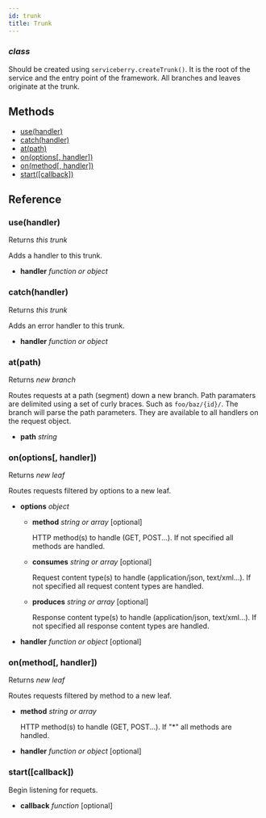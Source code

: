```yaml
---
id: trunk
title: Trunk
---
```


### *class*

Should be created using `serviceberry.createTrunk()`.
It is the root of the service and the entry point of the framework. All branches and leaves originate at the trunk.




Methods
-------

  - [use(handler)](#usehandler)
  - [catch(handler)](#catchhandler)
  - [at(path)](#atpath)
  - [on(options[, handler])](#onoptions-handler)
  - [on(method[, handler])](#onmethod-handler)
  - [start([callback])](#startcallback)


Reference
---------

### use(handler)

Returns *this trunk*

Adds a handler to this trunk.

  - **handler** *function or object* 


### catch(handler)

Returns *this trunk*

Adds an error handler to this trunk.

  - **handler** *function or object* 


### at(path)

Returns *new branch*

Routes requests at a path (segment) down a new branch. Path paramaters are delimited using a set of curly braces.
Such as `foo/baz/{id}/`. The branch will parse the path parameters. They are available to all handlers on
the request object.


  - **path** *string* 


### on(options[, handler])

Returns *new leaf*

Routes requests filtered by options to a new leaf.

  - **options** *object* 
    - **method** *string or array* [optional]
  
      HTTP method(s) to handle (GET, POST...). If not specified all methods are handled. 
  
    - **consumes** *string or array* [optional]
  
      Request content type(s) to handle (application/json, text/xml...). If not specified all request content types are handled. 
  
    - **produces** *string or array* [optional]
  
      Response content type(s) to handle (application/json, text/xml...). If not specified all response content types are handled. 
  

  - **handler** *function or object* [optional]


### on(method[, handler])

Returns *new leaf*

Routes requests filtered by method to a new leaf.

  - **method** *string or array* 

    HTTP method(s) to handle (GET, POST...). If &quot;*&quot; all methods are handled.
 

  - **handler** *function or object* [optional]


### start([callback])



Begin listening for requets.

  - **callback** *function* [optional]



